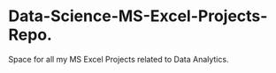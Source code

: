 # Data-Science-MS-Excel-Projects-Repo.
Space for all my MS Excel Projects related to Data Analytics.
